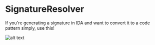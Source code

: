 # SignatureResolver
If you're generating a signature in IDA and want to convert it to a code pattern simply, use this!

![alt text](https://cdn.discordapp.com/attachments/928795805278687242/929533487399186492/unknown.png)
